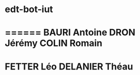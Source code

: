 # edt-bot-iut
======
BAURI Antoine
DRON Jérémy
COLIN Romain
=======
FETTER Léo
DELANIER Théau
=======

